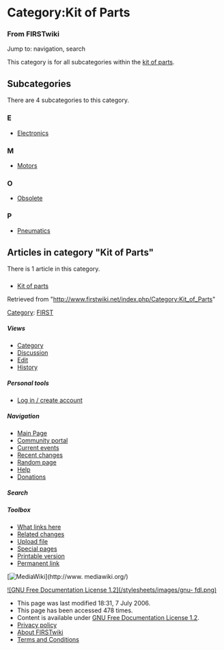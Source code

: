 # Category:Kit of Parts

### From FIRSTwiki

Jump to: navigation, search

This category is for all subcategories within the [kit of
parts](/index.php/Kit_of_parts "Kit of parts" ).

  

## Subcategories

There are 4 subcategories to this category.

### E

  * [Electronics](/index.php/Category:Electronics "Category:Electronics" )

### M

  * [Motors](/index.php/Category:Motors "Category:Motors" )

### O

  * [Obsolete](/index.php/Category:Obsolete "Category:Obsolete" )

### P

  * [Pneumatics](/index.php/Category:Pneumatics "Category:Pneumatics" )

## Articles in category "Kit of Parts"

There is 1 article in this category.

###

  * [Kit of parts](/index.php/Kit_of_parts "Kit of parts" )

Retrieved from "<http://www.firstwiki.net/index.php/Category:Kit_of_Parts>"

[Category](/index.php?title=Special:Categories&article=Category%3AKit_of_Parts
"Special:Categories" ): [FIRST](/index.php/Category:FIRST "Category:FIRST" )

##### Views

  * [Category](/index.php/Category:Kit_of_Parts)
  * [Discussion](/index.php?title=Category_talk:Kit_of_Parts&action=edit)
  * [Edit](/index.php?title=Category:Kit_of_Parts&action=edit)
  * [History](/index.php?title=Category:Kit_of_Parts&action=history)

##### Personal tools

  * [Log in / create account](/index.php?title=Special:Userlogin&returnto=Category:Kit_of_Parts)

[](/index.php/Main_Page "Main Page" )

##### Navigation

  * [Main Page](/index.php/Main_Page)
  * [Community portal](/index.php/FIRSTwiki:Community_portal)
  * [Current events](/index.php/Current_events)
  * [Recent changes](/index.php/Special:Recentchanges)
  * [Random page](/index.php/Special:Random)
  * [Help](/index.php/Help:Contents)
  * [Donations](/index.php/FIRSTwiki:Site_support)

##### Search



##### Toolbox

  * [What links here](/index.php/Special:Whatlinkshere/Category:Kit_of_Parts)
  * [Related changes](/index.php/Special:Recentchangeslinked/Category:Kit_of_Parts)
  * [Upload file](/index.php/Special:Upload)
  * [Special pages](/index.php/Special:Specialpages)
  * [Printable version](/index.php?title=Category:Kit_of_Parts&printable=yes)
  * [Permanent link](/index.php?title=Category:Kit_of_Parts&oldid=48506)

[![MediaWiki](/skins/common/images/poweredby_mediawiki_88x31.png)](http://www.
mediawiki.org/)

[![GNU Free Documentation License 1.2](/stylesheets/images/gnu-
fdl.png)](http://www.gnu.org/copyleft/fdl.html)

  * This page was last modified 18:31, 7 July 2006.
  * This page has been accessed 478 times.
  * Content is available under [GNU Free Documentation License 1.2](http://www.gnu.org/copyleft/fdl.html "http://www.gnu.org/copyleft/fdl.html" ).
  * [Privacy policy](/index.php/FIRSTwiki:Privacy_policy "FIRSTwiki:Privacy policy" )
  * [About FIRSTwiki](/index.php/FIRSTwiki:About "FIRSTwiki:About" )
  * [Terms and Conditions](/index.php/FIRSTwiki:Terms_and_conditions "FIRSTwiki:Terms and conditions" )

